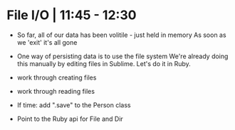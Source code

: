 # File I/O | 11:45 - 12:30
- So far, all of our data has been volitile - just held in memory
  As soon as we 'exit' it's all gone
  
- One way of persisting data is to use the file system
  We're already doing this manually by editing files in Sublime.
  Let's do it in Ruby.
  
- work through creating files

- work through reading files

- If time: add ".save" to the Person class

- Point to the Ruby api for File and Dir